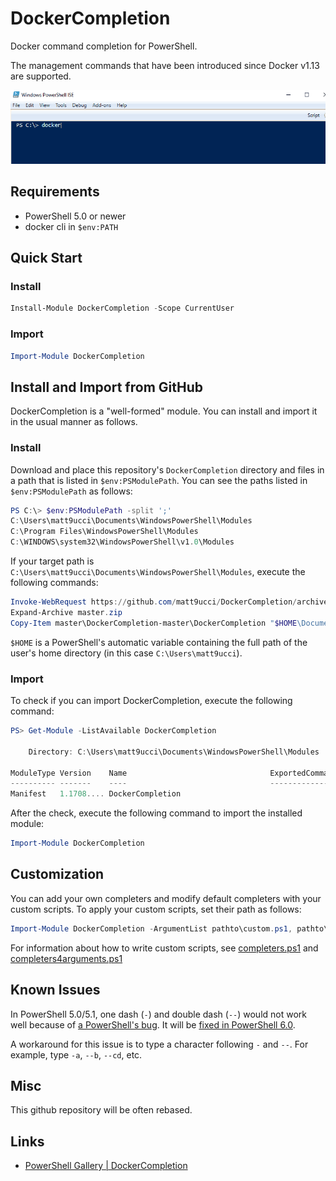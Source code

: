 # DockerCompletion
Docker command completion for PowerShell.

The management commands that have been introduced since Docker v1.13 are supported.

![demo](demo.gif)

## Requirements
* PowerShell 5.0 or newer
* docker cli in `$env:PATH`

## Quick Start

### Install
```powershell
Install-Module DockerCompletion -Scope CurrentUser
```

### Import
```powershell
Import-Module DockerCompletion
```

## Install and Import from GitHub
DockerCompletion is a "well-formed" module.
You can install and import it in the usual manner as follows.

### Install
Download and place this repository's `DockerCompletion` directory and files in a path that is listed in `$env:PSModulePath`.
You can see the paths listed in `$env:PSModulePath` as follows:
```powershell
PS C:\> $env:PSModulePath -split ';'
C:\Users\matt9ucci\Documents\WindowsPowerShell\Modules
C:\Program Files\WindowsPowerShell\Modules
C:\WINDOWS\system32\WindowsPowerShell\v1.0\Modules
```

If your target path is `C:\Users\matt9ucci\Documents\WindowsPowerShell\Modules`, execute the following commands:
```powershell
Invoke-WebRequest https://github.com/matt9ucci/DockerCompletion/archive/master.zip -OutFile master.zip
Expand-Archive master.zip
Copy-Item master\DockerCompletion-master\DockerCompletion "$HOME\Documents\WindowsPowerShell\Modules" -Recurse
```
`$HOME` is a PowerShell's automatic variable containing the full path of the user's home directory (in this case `C:\Users\matt9ucci`). 

### Import
To check if you can import DockerCompletion, execute the following command:
```powershell
PS> Get-Module -ListAvailable DockerCompletion

    Directory: C:\Users\matt9ucci\Documents\WindowsPowerShell\Modules

ModuleType Version    Name                                ExportedCommands
---------- -------    ----                                ----------------
Manifest   1.1708.... DockerCompletion
```

After the check, execute the following command to import the installed module:
```powershell
Import-Module DockerCompletion
```

## Customization
You can add your own completers and modify default completers with your custom scripts.
To apply your custom scripts, set their path as follows:
```powershell
Import-Module DockerCompletion -ArgumentList pathto\custom.ps1, pathto\custom.ps2
```

For information about how to write custom scripts, see [completers.ps1](DockerCompletion/completers.ps1) and [completers4arguments.ps1](DockerCompletion/completers4arguments.ps1)

## Known Issues
In PowerShell 5.0/5.1, one dash (`-`) and double dash (`--`) would not work well because of [a PowerShell's bug](https://github.com/PowerShell/PowerShell/issues/2912).
It will be [fixed in PowerShell 6.0](https://github.com/PowerShell/PowerShell/pull/3633).

A workaround for this issue is to type a character following `-` and `--`.
For example, type `-a`, `--b`, `--cd`, etc.

## Misc
This github repository will be often rebased.

## Links
* [PowerShell Gallery | DockerCompletion](https://www.powershellgallery.com/packages/DockerCompletion)

